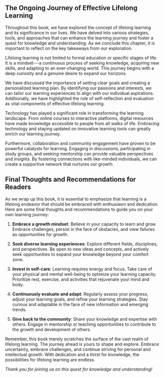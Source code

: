 

The Ongoing Journey of Effective Lifelong Learning
--------------------------------------------------

Throughout this book, we have explored the concept of lifelong learning and its significance in our lives. We have delved into various strategies, tools, and approaches that can enhance the learning journey and foster a quest for knowledge and understanding. As we conclude this chapter, it is important to reflect on the key takeaways from our exploration.

Lifelong learning is not limited to formal education or specific stages of life. It is a mindset---a continuous process of seeking knowledge, acquiring new skills, and adapting to an ever-changing world. This journey begins with a deep curiosity and a genuine desire to expand our horizons.

We have discussed the importance of setting clear goals and creating a personalized learning plan. By identifying our passions and interests, we can tailor our learning experiences to align with our individual aspirations. Additionally, we have highlighted the role of self-reflection and evaluation as vital components of effective lifelong learning.

Technology has played a significant role in transforming the learning landscape. From online courses to interactive platforms, digital resources have made knowledge accessible to people from all walks of life. Embracing technology and staying updated on innovative learning tools can greatly enrich our learning journey.

Furthermore, collaboration and community engagement have proven to be powerful catalysts for learning. Engaging in discussions, participating in study groups, and seeking mentorship can provide valuable perspectives and insights. By fostering connections with like-minded individuals, we can create a supportive network that nurtures our growth.

Final Thoughts and Recommendations for Readers
----------------------------------------------

As we wrap up this book, it is essential to emphasize that learning is a lifelong endeavor that should be embraced with enthusiasm and dedication. Here are some final thoughts and recommendations to guide you on your own learning journey:

1. **Embrace a growth mindset**: Believe in your capacity to learn and grow. Embrace challenges, persist in the face of obstacles, and view failures as opportunities for growth.

2. **Seek diverse learning experiences**: Explore different fields, disciplines, and perspectives. Be open to new ideas and concepts, and actively seek opportunities to expand your knowledge beyond your comfort zone.

3. **Invest in self-care**: Learning requires energy and focus. Take care of your physical and mental well-being to optimize your learning capacity. Prioritize rest, exercise, and activities that rejuvenate your mind and body.

4. **Continuously evaluate and adapt**: Regularly assess your progress, adjust your learning goals, and refine your learning strategies. Stay curious and adaptable in the face of new information and emerging trends.

5. **Give back to the community**: Share your knowledge and expertise with others. Engage in mentorship or teaching opportunities to contribute to the growth and development of others.

Remember, this book merely scratches the surface of the vast realm of lifelong learning. The journey ahead is yours to shape and explore. Embrace uncertainty, embrace challenges, and continue striving for personal and intellectual growth. With dedication and a thirst for knowledge, the possibilities for lifelong learning are endless.

*Thank you for joining us on this quest for knowledge and understanding!*